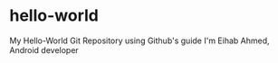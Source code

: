 # hello-world
My Hello-World Git Repository using Github's guide
I'm Eihab Ahmed, Android developer
